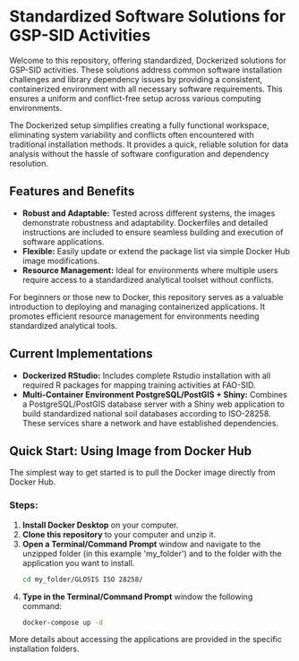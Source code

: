 # Standardized Software Solutions for GSP-SID Activities

Welcome to this repository, offering standardized, Dockerized solutions for GSP-SID activities. These solutions address common software installation challenges and library dependency issues by providing a consistent, containerized environment with all necessary software requirements. This ensures a uniform and conflict-free setup across various computing environments.

The Dockerized setup simplifies creating a fully functional workspace, eliminating system variability and conflicts often encountered with traditional installation methods. It provides a quick, reliable solution for data analysis without the hassle of software configuration and dependency resolution.

## Features and Benefits
- **Robust and Adaptable:** Tested across different systems, the images demonstrate robustness and adaptability. Dockerfiles and detailed instructions are included to ensure seamless building and execution of software applications.
- **Flexible:** Easily update or extend the package list via simple Docker Hub image modifications.
- **Resource Management:** Ideal for environments where multiple users require access to a standardized analytical toolset without conflicts.

For beginners or those new to Docker, this repository serves as a valuable introduction to deploying and managing containerized applications. It promotes efficient resource management for environments needing standardized analytical tools.

## Current Implementations
- **Dockerized RStudio:** Includes complete Rstudio installation with all required R packages for mapping training activities at FAO-SID.
- **Multi-Container Environment PostgreSQL/PostGIS + Shiny:** Combines a PostgreSQL/PostGIS database server with a Shiny web application to build standardized national soil databases according to ISO-28258. These services share a network and have established dependencies.

## Quick Start: Using Image from Docker Hub

The simplest way to get started is to pull the Docker image directly from Docker Hub.

### Steps:
1. **Install Docker Desktop** on your computer.
2. **Clone this repository** to your computer and unzip it.
3. **Open a Terminal/Command Prompt** window and navigate to the unzipped folder (in this example 'my_folder') and to the folder with the application you want to install.
   ```bash
   cd my_folder/GLOSIS ISO 28258/
4. **Type in the Terminal/Command Prompt** window the following command:
   ```bash
   docker-compose up -d

More details about accessing the applications are provided in the specific installation folders.
